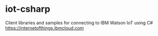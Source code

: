 # iot-csharp
Client libraries and samples for connecting to IBM Watson IoT using C#  https://internetofthings.ibmcloud.com
